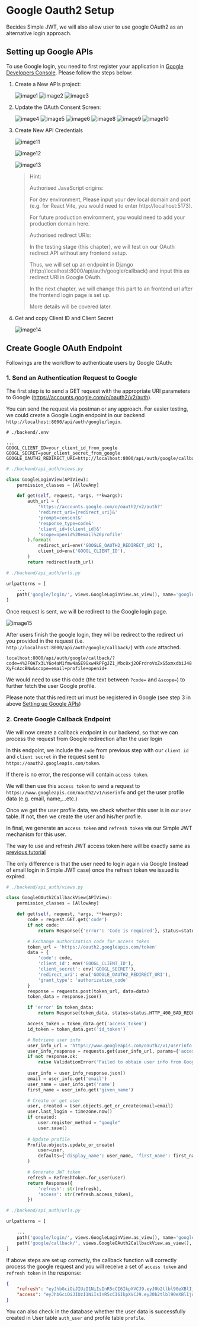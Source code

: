 # Google Oauth2 Setup

Becides Simple JWT, we will also allow user to use google OAuth2 as an alternative login approach.

## Setting up Google APIs

To use Google login, you need to first register your application in [Google Developers Console](https://console.developers.google.com/). Please follow the steps below:

1. Create a New APIs project:

    ![image1](./Tutorial_Images/Google_OAuth/image1.png)
    ![image2](./Tutorial_Images/Google_OAuth/image2.png)
    ![image3](./Tutorial_Images/Google_OAuth/image3.png)

2. Update the OAuth Consent Screen:

    ![image4](./Tutorial_Images/Google_OAuth/image4.png)
    ![image5](./Tutorial_Images/Google_OAuth/image5.png)
    ![image6](./Tutorial_Images/Google_OAuth/image6.png)
    ![image8](./Tutorial_Images/Google_OAuth/image8.png)
    ![image9](./Tutorial_Images/Google_OAuth/image9.png)
    ![image10](./Tutorial_Images/Google_OAuth/image10.png)

3. Create New API Credentials

    ![image11](./Tutorial_Images/Google_OAuth/image11.png)

    ![image12](./Tutorial_Images/Google_OAuth/image12.png)

    ![image13](./Tutorial_Images/Google_OAuth/image13.png)

    >Hint:
    >
    > Authorised JavaScript origins:
    >
    > For dev environment, Please input your dev local domain and port (e.g. for React Vite, you would need to enter http://localhost:5173).
    >
    > For future production environment, you would need to add your production domain here.
    >
    > Authorised redirect URIs:
    >
    > In the testing stage (this chapter), we will test on our OAuth redirect API without any frontend setup.
    >
    > Thus, we will set up an endpoint in Django (http://localhost:8000/api/auth/google/callback) and input this as redirect URI in Google OAuth.
    >
    > In the next chapter, we will change this part to an frontend url after the frontend login page is set up.
    >
    > More details will be covered later.

4. Get and copy Client ID and Client Secret

    ![image14](./Tutorial_Images/Google_OAuth/image14.png)

## Create Google OAuth Endpoint

Followings are the workflow to authenticate users by Google OAuth:

### 1. Send an Authentication Request to Google

The first step is to send a GET request with the appropriate URI parameters to Google (https://accounts.google.com/o/oauth2/v2/auth).

You can send the request via postman or any approach. For easier testing, we could create a Google Login endpoint in our backend `http://localhost:8000/api/auth/google/login`.

```env
# ./backend/.env

...
GOOGL_CLIENT_ID=your_client_id_from_google
GOOGL_SECRET=your_client_secret_from_google
GOOGLE_OAUTH2_REDIRECT_URI=http://localhost:8000/api/auth/google/callback/
```

```python
# ./backend/api_auth/views.py

class GoogleLoginView(APIView):
    permission_classes = [AllowAny]

    def get(self, request, *args, **kwargs):
        auth_url = (
            'https://accounts.google.com/o/oauth2/v2/auth?'
            'redirect_uri={redirect_uri}&'
            'prompt=consent&'
            'response_type=code&'
            'client_id={client_id}&'
            'scope=openid%20email%20profile'
        ).format(
            redirect_uri=env('GOOGLE_OAUTH2_REDIRECT_URI'),
            client_id=env('GOOGL_CLIENT_ID'),
        )
        return redirect(auth_url)
```

```python
# ./backend/api_auth/urls.py

urlpatterns = [
    ...
    path('google/login/', views.GoogleLoginView.as_view(), name='google_login'),
]
```

Once request is sent, we will be redirect to the Google login page.

![image15](./Tutorial_Images/Google_OAuth/image15.png)

After users finish the google login, they will be redirect to the redirect uri you provided in the request (i.e. `http://localhost:8000/api/auth/google/callback/`) with `code` attached.

`localhost:8000/api/auth/google/callback/?code=4%2F0ATx3LY6o4aM1fmw4aSE9Gxw4kPFgJZ1_Mbc8xj2OFrdroVxZxS5xmxdbiJ48XyFcAzcBNw&scope=email+profile+openid+`

We would need to use this code (the text between `?code=` and `&scope=`) to further fetch the user Google profile.

Please note that this redirect uri must be registered in Google (see step 3 in above [Setting up Google APIs](#setting-up-google-apis))

### 2. Create Google Callback Endpoint

We will now create a callback endpoint in our backend, so that we can process the request from Google redirection after the user login

In this endpoint, we include the `code` from previous step with our `client id` and `client secret` in the request sent to `https://oauth2.googleapis.com/token`.

If there is no error, the response will contain `access token`.

We will then use this `access token` to send a request to `https://www.googleapis.com/oauth2/v1/userinfo` and get the user profile data (e.g. email, name,...etc.)

Once we get the user profile data, we check whether this user is in our `User` table. If not, then we create the user and his/her profile.

In final, we generate an `access token` and `refresh token` via our Simple JWT mechanism for this user.

The way to use and refresh JWT access token here will be exactly same as [previous tutorial](./Tutorial6_DRF_JWT_Authentication_Setup.md)

The only difference is that the user need to login again via Google (instead of email login in Simple JWT case) once the refresh token we issued is expired.

```python
# ./backend/api_auth/views.py

class GoogleOAuth2CallbackView(APIView):
    permission_classes = [AllowAny]

    def get(self, request, *args, **kwargs):
        code = request.GET.get('code')
        if not code:
            return Response({'error': 'Code is required'}, status=status.HTTP_400_BAD_REQUEST)

        # Exchange authorization code for access token
        token_url = 'https://oauth2.googleapis.com/token'
        data = {
            'code': code,
            'client_id': env('GOOGL_CLIENT_ID'),
            'client_secret': env('GOOGL_SECRET'),
            'redirect_uri': env('GOOGLE_OAUTH2_REDIRECT_URI'),
            'grant_type': 'authorization_code'
        }
        response = requests.post(token_url, data=data)
        token_data = response.json()

        if 'error' in token_data:
            return Response(token_data, status=status.HTTP_400_BAD_REQUEST)

        access_token = token_data.get('access_token')
        id_token = token_data.get('id_token')

        # Retrieve user info
        user_info_url = 'https://www.googleapis.com/oauth2/v1/userinfo'
        user_info_response = requests.get(user_info_url, params={'access_token': access_token})
        if not response.ok:
            raise ValidationError('Failed to obtain user info from Google.')
        
        user_info = user_info_response.json()
        email = user_info.get('email')
        user_name = user_info.get('name')
        first_name = user_info.get('given_name')

        # Create or get user
        user, created = User.objects.get_or_create(email=email)
        user.last_login = timezone.now()
        if created:
            user.register_method = "google"
            user.save()
        
        # Update profile
        Profile.objects.update_or_create(
            user=user,
            defaults={'display_name': user_name, 'first_name': first_name}
        )

        # Generate JWT token
        refresh = RefreshToken.for_user(user)
        return Response({
            'refresh': str(refresh),
            'access': str(refresh.access_token),
        })
```

```python
# ./backend/api_auth/urls.py

urlpatterns = [

    ...
    path('google/login/', views.GoogleLoginView.as_view(), name='google_login'),
    path('google/callback/', views.GoogleOAuth2CallbackView.as_view(), name='google_callback'),
]

```

If above steps are set up correctly, the callback function will correctly process the google request and you will receive a set of `access token` and `refresh token` in the response:

```json
{
    "refresh": "eyJhbGciOiJIUzI1NiIsInR5cCI6IkpXVCJ9.eyJ0b2tlbl90eXBlIjoicmVmcmVzaCIsImV4cCI6MTcyMDc2NTg4NywiaWF0IjoxNzIwNTA2Njg3LCJqdGkiOiI0M2ViMDRkNWU2OGY0MjQyODc0MDM3M2ZlNzllZWM5MiIsInVzZXJfaWQiOjF9.FgdwtMMMQ86OC76_YfrGzC3jxXgGv6K_0fTR7PTZfeg",
    "access": "eyJhbGciOiJIUzI1NiIsInR5cCI6IkpXVCJ9.eyJ0b2tlbl90eXBlIjoiYWNjZXNzIiwiZXhwIjoxNzIwNTA3NTg3LCJpYXQiOjE3MjA1MDY2ODcsImp0aSI6ImZiODRlNGRhYjdlZDRmZDY4ODExZWMzMjdmYmQzMzllIiwidXNlcl9pZCI6MX0.5kTwTRsGneo8Oj7U4yJ2FWR_0QM3BhcHEnz7Fzfi_JA"
}
```

You can also check in the database whether the user data is successfully created in User table `auth_user` and profile table `profile`.
